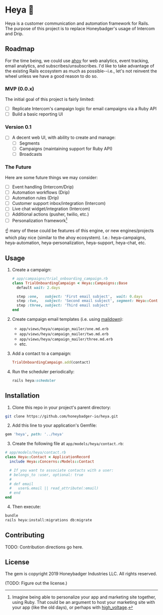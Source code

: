 # Heya 👋
Heya is a customer communication and automation framework for Rails. The purpose
of this project is to replace Honeybadger's usage of Intercom and Drip.

## Roadmap

For the time being, we could use [ahoy](https://github.com/ankane/ahoy) for web
analytics, event tracking, email analytics, and subscribes/unsubscribes. I'd
like to take advantage of the existing Rails ecosystem as much as
possible--i.e., let's not reinvent the wheel unless we have a good reason to do
so.

### MVP (0.0.x)
The initial goal of this project is fairly limited:

- [ ] Replicate Intercom's campaign logic for email campaigns via a Ruby API
- [ ] Build a basic reporting UI

### Version 0.1
- [ ] A decent web UI, with ability to create and manage:
  - [ ] Segments
  - [ ] Campaigns (maintaining support for Ruby API)
  - [ ] Broadcasts

### The Future
Here are some future things we may consider:

- [ ] Event handling (Intercom/Drip)
- [ ] Automation workflows (Drip)
- [ ] Automation rules (Drip)
- [ ] Customer support inbox/integration (Intercom)
- [ ] Live chat widget/integration (Intercom)
- [ ] Additional actions (pusher, twilio, etc.)
- [ ] Personalization framework[^1]

☝️ many of these could be features of this engine, or new engines/projects which
play nice (similar to the ahoy ecosystem). I.e.: heya-campaigns,
heya-automation, heya-personalization, heya-support, heya-chat, etc.

[^1]: Imagine being able to personalize your app and marketing site together,
using Ruby. That could be an argument to host your marketing site with your app
(like the old days), or perhaps with
[high_voltage](https://github.com/thoughtbot/high_voltage).

## Usage

1. Create a campaign:
    ```ruby
    # app/campaigns/trial_onboarding_campaign.rb
    class TrialOnboardingCampaign < Heya::Campaigns::Base
      default wait: 2.days

      step :one,   subject: 'First email subject',  wait: 0.days
      step :two,   subject: 'Second email subject', segment: Heya::Contact.trialing.installed_project
      step :three, subject: 'Third email subject'
    end
    ```

2. Create campaign email templates (i.e. using
   [maildown](https://github.com/schneems/maildown)):
    - `app/views/heya/campaign_mailer/one.md.erb`
    - `app/views/heya/campaign_mailer/two.md.erb`
    - `app/views/heya/campaign_mailer/three.md.erb`
    - etc.

3. Add a contact to a campaign:
    ```ruby
    TrialOnboardingCampaign.add(contact)
    ```

4. Run the scheduler periodically:
    ```ruby
    rails heya:scheduler
    ```

## Installation
1. Clone this repo in your project's parent directory:

```bash
git clone https://github.com/honeybadger-io/heya.git
```

2. Add this line to your application's Gemfile:

```ruby
gem 'heya', path: '../heya'
```

3. Create the following file at `app/models/heya/contact.rb`:
```ruby
# app/models/heya/contact.rb
class Heya::Contact < ApplicationRecord
  include Heya::Concerns::Models::Contact

  # If you want to associate contacts with a user:
  # belongs_to :user, optional: true
  #
  # def email
  #   user&.email || read_attribute(:email)
  # end
end
```

4. Then execute:
```bash
bundle
rails heya:install:migrations db:migrate
```


## Contributing
TODO: Contribution directions go here.

## License
The gem is copyright 2019 Honeybadger Industries LLC. All rights reserved.

(TODO: Figure out the license.)
